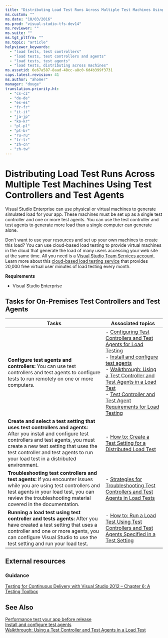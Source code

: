 ```yaml
---
title: "Distributing Load Test Runs Across Multiple Test Machines Using Test Controllers and Test Agents | hehe"
ms.custom: ""
ms.date: "10/03/2016"
ms.prod: "visual-studio-tfs-dev14"
ms.reviewer: ""
ms.suite: ""
ms.tgt_pltfrm: ""
ms.topic: "article"
helpviewer_keywords: 
  - "load tests, test controllers"
  - "load tests, test controllers and agents"
  - "load tests, test agents"
  - "load tests, distributing across machines"
ms.assetid: 6e67a587-8aad-48cc-a8c0-6d4b399f3731
caps.latest.revision: 41
ms.author: "ahomer"
manager: "douge"
translation.priority.ht: 
  - "cs-cz"
  - "de-de"
  - "es-es"
  - "fr-fr"
  - "it-it"
  - "ja-jp"
  - "ko-kr"
  - "pl-pl"
  - "pt-br"
  - "ru-ru"
  - "tr-tr"
  - "zh-cn"
  - "zh-tw"
---
```

# Distributing Load Test Runs Across Multiple Test Machines Using Test Controllers and Test Agents
Visual Studio Enterprise can use physical or virtual machines to generate simulated load for your app. These machines must be set up as a single test controller and one or more test agents. You can use the test controller and test agents to generate more load than a single computer can generate alone.  
  
 Don’t want to use your resources and set up your own machines to create this load? You can use cloud-based load testing to provide virtual machines in the cloud that generate the load of many users accessing your web site at the same time. All you need is a [Visual Studio Team Services account](http://go.microsoft.com/fwlink/?LinkId=307137). Learn more about this [cloud-based load testing service](http://go.microsoft.com/fwlink/?LinkID=317257) that provides 20,000 free virtual user minutes of load testing every month.  
  
 **Requirements**  
  
-   Visual Studio Enterprise  
  
## Tasks for On-Premises Test Controllers and Test Agents  
  
|Tasks|Associated topics|  
|-----------|-----------------------|  
|**Configure test agents and controllers:** You can use test controllers and test agents to configure tests to run remotely on one or more computers.|-   [Configuring Test Controllers and Test Agents for Load Testing](../test/configuring-test-controllers-and-test-agents-for-load-testing.md)<br />-   [Install and configure test agents](../test/install-and-configure-test-agents.md)<br />-   [Walkthrough: Using a Test Controller and Test Agents in a Load Test](../test/walkthrough--using-a-test-controller-and-test-agents-in-a-load-test.md)<br />-   [Test Controller and Test Agent Requirements for Load Testing](../test/test-controller-and-test-agent-requirements-for-load-testing.md)|  
|**Create and select a test setting that uses test controllers and agents:** After you install and configure test controllers and test agents, you must create a new test setting that uses the test controller and test agents to run your load test in a distributed environment.|-   [How to: Create a Test Setting for a Distributed Load Test](../test/how-to--create-a-test-setting-for-a-distributed-load-test.md)|  
|**Troubleshooting test controllers and test agents:** If you encounter issues while you are using test controllers and test agents in your load test, you can review the troubleshooting material covered in the documentation.|-   [Strategies for Troubleshooting Test Controllers and Test Agents in Load Tests](../test/strategies-for-troubleshooting-test-controllers-and-test-agents-in-load-tests.md)|  
|**Running a load test using test controller and tests agents:** After you have created a test setting that uses a controller and one or more agents, you can configure Visual Studio to use the test setting and run your load test.|-   [How to: Run a Load Test Using Test Controllers and Test Agents Specified in a Test Setting](../test_notintoc/e08eb231-55b7-4d9c-9be5-4fe1051a12b7.md)|  
  
## External resources  
  
### Guidance  
 [Testing for Continuous Delivery with Visual Studio 2012 – Chapter 6: A Testing Toolbox](http://go.microsoft.com/fwlink/?LinkID=255203)  
  
## See Also  
 [Performance test your app before release](../test/performance-test-your-app-before-release.md)   
 [Install and configure test agents](../test/install-and-configure-test-agents.md)   
 [Walkthrough: Using a Test Controller and Test Agents in a Load Test](../test/walkthrough--using-a-test-controller-and-test-agents-in-a-load-test.md)